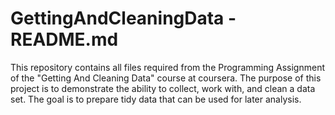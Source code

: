 # GettingAndCleaningData - README.md

This repository contains all files required from the Programming Assignment of the "Getting And Cleaning Data" course at coursera.
The purpose of this project is to demonstrate the ability to collect, work with, and clean a data set. The goal is to prepare tidy data that can be used for later analysis.
